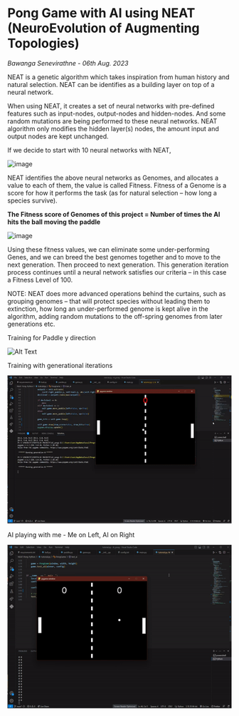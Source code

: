 # Pong Game with AI using NEAT (NeuroEvolution of Augmenting Topologies)
*Bawanga Senevirathne - 06th Aug. 2023*

NEAT is a genetic algorithm which takes inspiration from human history and natural selection. 
NEAT can be identifies as a building layer on top of a neural network.

When using NEAT, it creates a set of neural networks with pre-defined features such as input-nodes, output-nodes and hidden-nodes. And some random mutations are being performed to these neural networks. NEAT algorithm only modifies the hidden layer(s) nodes, the amount input and output nodes are kept unchanged.

If we decide to start with 10 neural networks with NEAT,

![image](https://github.com/bsen-alt/Python-pong-AI/assets/89639082/72b03e04-8260-4739-a659-433af9200e3a)

NEAT identifies the above neural networks as Genomes, and allocates a value to each of them, the value is called Fitness. Fitness of a Genome is a score for how it performs the task (as for natural selection – how long a species survive).

**The Fitness score of Genomes of this project = Number of times the AI hits the ball moving the paddle**

![image](https://github.com/bsen-alt/Python-pong-AI/assets/89639082/b6d8020e-6c43-45d6-87a7-83af1eb619ab)


Using these fitness values, we can eliminate some under-performing Genes, and we can breed the best genomes together and to move to the next generation. Then proceed to next generation.
This generation iteration process continues until a neural network satisfies our criteria – in this case a Fitness Level of 100.

NOTE: NEAT does more advanced operations behind the curtains, such as grouping genomes – that 
will protect species without leading them to extinction, how long an under-performed genome is 
kept alive in the algorithm, adding random mutations to the off-spring genomes from later 
generations etc.


Training for Paddle y direction

![Alt Text](/gifs/pong-paddle.gif)

Training with generational iterations

![Alt Text](/gifs/pong-gen-train.gif)

AI playing with me - Me on Left, AI on Right

![Alt Text](/gifs/pong-ai-vs-me.gif)



